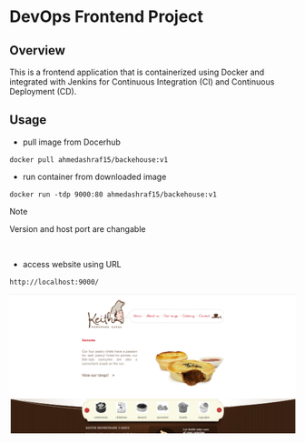 # DevOps Frontend Project

## Overview

This is a frontend application that is containerized using Docker and integrated with Jenkins for Continuous Integration (CI) and Continuous Deployment (CD).

## Usage

- pull image from Docerhub
```
docker pull ahmedashraf15/backehouse:v1
```
- run container from downloaded image
```
docker run -tdp 9000:80 ahmedashraf15/backehouse:v1
```
> [!NOTE]
> Version and host port are changable
<br>

- access website using URL
```
http://localhost:9000/
```

![Screenshot](images/live_project.png)
